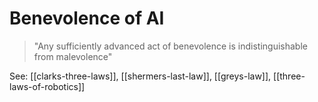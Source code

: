 # Benevolence of AI

> "Any sufficiently advanced act of benevolence is indistinguishable from malevolence"

See: [[clarks-three-laws]], [[shermers-last-law]], [[greys-law]], [[three-laws-of-robotics]]